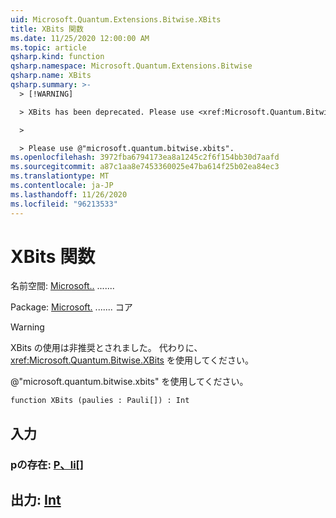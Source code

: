 ```yaml
---
uid: Microsoft.Quantum.Extensions.Bitwise.XBits
title: XBits 関数
ms.date: 11/25/2020 12:00:00 AM
ms.topic: article
qsharp.kind: function
qsharp.namespace: Microsoft.Quantum.Extensions.Bitwise
qsharp.name: XBits
qsharp.summary: >-
  > [!WARNING]

  > XBits has been deprecated. Please use <xref:Microsoft.Quantum.Bitwise.XBits> instead.

  >

  > Please use @"microsoft.quantum.bitwise.xbits".
ms.openlocfilehash: 3972fba6794173ea8a1245c2f6f154bb30d7aafd
ms.sourcegitcommit: a87c1aa8e7453360025e47ba614f25b02ea84ec3
ms.translationtype: MT
ms.contentlocale: ja-JP
ms.lasthandoff: 11/26/2020
ms.locfileid: "96213533"
---
```

# <a name="xbits-function"></a>XBits 関数

名前空間: [Microsoft..](xref:Microsoft.Quantum.Extensions.Bitwise) .......

Package: [Microsoft.](https://nuget.org/packages/Microsoft.Quantum.QSharp.Core) ....... コア


> [!WARNING]
> XBits の使用は非推奨とされました。 代わりに、<xref:Microsoft.Quantum.Bitwise.XBits> を使用してください。
>
> @"microsoft.quantum.bitwise.xbits" を使用してください。



```qsharp
function XBits (paulies : Pauli[]) : Int
```


## <a name="input"></a>入力

### <a name="paulies--pauli"></a>pの存在: [P、li](xref:microsoft.quantum.lang-ref.pauli)[]





## <a name="output--int"></a>出力: [Int](xref:microsoft.quantum.lang-ref.int)

